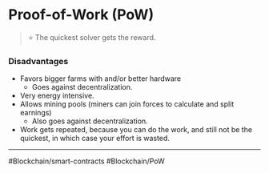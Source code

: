 # Proof-of-Work (PoW)
>⭐ The quickest solver gets the reward.

### Disadvantages
- Favors bigger farms with and/or better hardware
	- Goes against decentralization.
- Very energy intensive.
- Allows mining pools (miners can join forces to calculate and split earnings)
	- Also goes against decentralization.
- Work gets repeated, because you can do the work, and still not be the quickest, in which case your effort is wasted.


---
#Blockchain/smart-contracts
#Blockchain/PoW